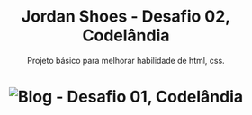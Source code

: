 <h1 align="center">Jordan Shoes - Desafio 02, Codelândia</h1>
<p align="center">Projeto básico para melhorar habilidade de html, css.</p>
<h1 align="center">
  <img alt="Blog - Desafio 01, Codelândia" alt="Jordan Shoes - Desafio 02, Codelândia" src="./jordanshoes.jpg" />
</h1>
